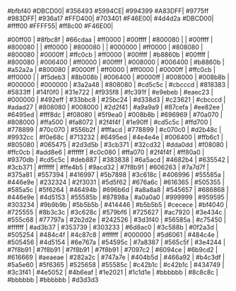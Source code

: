  #bfbf40 #DBCD00| #356493 #5994CE| #994399 #A83DFF| #9775ff #983DFF| #936a17 #FFD400| #703401 #F46E00| #4d4d2a #DBCD00| #ffff00 #FFFF55| #ff8c00 #F46E00|
 
 #00ff00 | #8fbc8f | #66cdaa | #ff0000 | #00ffff | #800080 |  | #00ffff | #800080 |  | #ff0000 | #800080 |  | #000000 | #ff0000 | #808080 | #800080 | #0000ff | #ffc0cb | #ff0000 | #00ffff | #b8860b | #00ffff | #800080 | #006400 | #ff0000 | #00ffff | #008000 | #006400 | #b8860b | #a52a2a | #800080 | #0000ff | #ff0000 | #ff0000 | #0000ff | #ffc0cb | #ff0000 |  | #f5deb3 | #8b008b | #006400 | #0000ff | #008000 | #008b8b | #000000 | #000000 | #3a2a48 | #808080 | #cd5c5c | #cbcccd | #818383 | #5833ff | #14f0f0 | #31e722 | #f935f8 | #fc391f | #e9ebeb | #eaec23 | #000000 | #492eff | #33bbc8 | #25bc24 | #d338d3 | #c23621 | #cbcccd | #adad27 | #808080 | #008000 | #2d2f41 | #a9a9a9 | #87cefa | #ee82ee | #6495ed | #fff8dc | #f08080 | #5f9ea0 | #008b8b | #696969 | #70a070 | #808000 | #ffa500 | #fa8072 | #2f4f4f | #1e90ff | #cd5c5c | #ffd700 | #778899 | #70c070 | #556b2f | #fffacd | #778899 | #c070c0 | #d2b48c | #9932cc | #f0e68c | #713232 | #6495ed | #4e4e4e | #006400 | #ffb6c1 | #805080 | #065475 | #2d3d5b | #3cb371 | #32cd32 | #dda0dd | #f08080 | #ffc0cb | #add8e6 | #ffffff | #c0c080 | #ffa070 | #2f4f4f | #ff80a0 | #9370db | #cd5c5c | #deb887 | #383838 | #6a5acd | #4682b4 | #635542 | #3cb371 | #ffffff | #ffe4b5 | #9acd32 | #7f8b91 | #606263 | #7a7d7f | #375a81 | #557394 | #416997 | #5b7898 | #3c618c | #406996 | #55585a | #446e9e | #232324 | #2f3031 | #5d5f62 | #676a6c | #616365 | #505355 | #585a5c | #5f6264 | #46494b | #696b6d | #a8a8a8 | #545657 | #686868 | #446e9e | #4d5153 | #55585b | #87898a | #a0a0a0 | #999999 | #959595 | #303234 | #9b9b9b | #5b5b5b | #414446 | #b5b5b5 | #cecece | #bf4040 | #725555 | #8b3c3c | #3c628c | #579bf6 | #725627 | #ac7920 | #3e434c | #555c68 | #77797a | #2b2d2e | #242526 | #3d3f40 | #56585a | #c75450 | #ffffff | #ad3b37 | #353739 | #303233 | #6d8ac0 | #3c588b | #0f2a3d | #505254 | #484c4f | #4c87c8 | #ffffff | #000000 | #5d6061 | #484c4e | #505456 | #4d5154 | #6e767a | #54595c | #7a8387 | #565c5f | #3e4244 | #7f8b91 | #7f8b91 | #7f8b91 | #7f8b91 | #7097c2 | #6094ce | #6b9cd2 | #616669 | #aeaeae | #282a2c | #747a7e | #404b5d | #466a92 | #b4c3df | #5a5e60 | #5f6365 | #525658 | #55585c | #c42b1c | #c42b1c | #434749 | #3c3f41 | #4e5052 | #4b6eaf | #1e2021 | #1c1d1e | #bbbbbb | #8c8c8c | #bbbbbb | #bbbbbb | #d3d3d3



